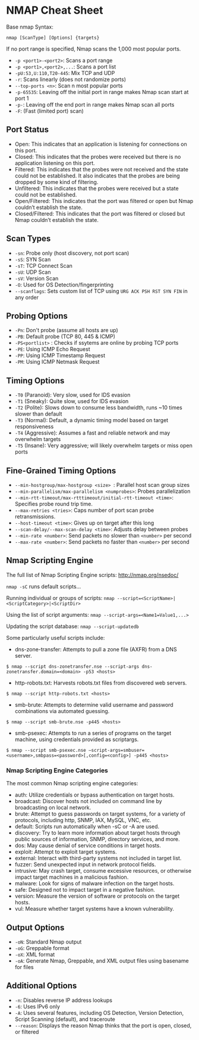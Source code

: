 # NMAP Cheat Sheet

Base nmap Syntax:

```
nmap [ScanType] [Options] {targets}
```
If no port range is specified, Nmap scans the 1,000 most popular ports.

- `-p <port1>-<port2>`: Scans a port range
- `-p <port1>,<port2>,...`: Scans a port list
- `-pU:53,U:110,T20-445`: Mix TCP and UDP
- `-r`: Scans linearly (does not randomize ports)
- `--top-ports <n>`: Scan n most popular ports
- `-p-65535`: Leaving off the initial port in range makes Nmap scan start at port 1
- `-p-`: Leaving off the end port in range makes Nmap scan all ports
- `-F`: (Fast (limited port) scan)

## Port Status

- Open: This indicates that an application is listening for connections on this port.
- Closed: This indicates that the probes were received but there is no application listening on this port.
- Filtered: This indicates that the probes were not received and the state could not be established. It also indicates that the probes are being dropped by some kind of filtering.
- Unfiltered: This indicates that the probes were received but a state could not be established.
- Open/Filtered: This indicates that the port was filtered or open but Nmap couldn’t establish the state.
- Closed/Filtered: This indicates that the port was filtered or closed but Nmap couldn’t establish the state.

## Scan Types

- `-sn`: Probe only (host discovery, not port scan)
- `-sS`: SYN Scan
- `-sT`: TCP Connect Scan
- `-sU`: UDP Scan
- `-sV`: Version Scan
- `-O`: Used for OS Detection/fingerprinting
- `--scanflags`: Sets custom list of TCP using `URG ACK PSH RST SYN FIN` in any order

## Probing Options

- `-Pn`: Don't probe (assume all hosts are up)
- `-PB`: Default probe (TCP 80, 445 & ICMP)
- `-PS<portlist>` : Checks if ssytems are online by probing TCP ports
- `-PE`: Using ICMP Echo Request
- `-PP`: Using ICMP Timestamp Request
- `-PM`: Using ICMP Netmask Request

## Timing Options
- `-T0` (Paranoid): Very slow, used for IDS evasion
- `-T1` (Sneaky): Quite slow, used for IDS evasion
- `-T2` (Polite): Slows down to consume less bandwidth, runs ~10 times slower than default
- `-T3` (Normal): Default, a dynamic timing model based on target responsiveness
- `-T4` (Aggressive): Assumes a fast and reliable network and may overwhelm targets
- `-T5` (Insane): Very aggressive; will likely overwhelm targets or miss open ports

## Fine-Grained Timing Options

- `--min-hostgroup/max-hostgroup <size> `: Parallel host scan group sizes
- `--min-parallelism/max-parallelism <numprobes>`: Probes parallelization
- `--min-rtt-timeout/max-rtttimeout/initial-rtt-timeout <time>`: Specifies probe round trip time.
- `--max-retries <tries>`: Caps number of port scan probe retransmissions.
- `--host-timeout <time>`: Gives up on target after this long
- `--scan-delay/--max-scan-delay <time>`: Adjusts delay between probes
- `--min-rate <number>`: Send packets no slower than `<number>` per second
- `--max-rate <number>`: Send packets no faster than `<number>` per second

## Nmap Scripting Engine

The full list of Nmap Scripting Engine scripts: http://nmap.org/nsedoc/

`nmap -sC` runs default scripts...

Running individual or groups of scripts:
`nmap --script=<ScriptName>| <ScriptCategory>|<ScriptDir>`
  
Using the list of script arguments:
`nmap --script-args=<Name1=Value1,...>`

Updating the script database:
`nmap --script-updatedb`


Some particularly useful scripts include:

- dns-zone-transfer: Attempts to pull a zone file (AXFR) from a DNS server.
```
$ nmap --script dns-zonetransfer.nse --script-args dns-zonetransfer.domain=<domain> -p53 <hosts>
```

- http-robots.txt: Harvests robots.txt files from discovered web servers.
```
$ nmap --script http-robots.txt <hosts>
```

- smb-brute: Attempts to determine valid username and password combinations via automated guessing.
```
$ nmap --script smb-brute.nse -p445 <hosts>
```

- smb-psexec: Attempts to run a series of programs on the target machine, using credentials provided as scriptargs.
```
$ nmap --script smb-psexec.nse –script-args=smbuser=<username>,smbpass=<password>[,config=<config>] -p445 <hosts>
```

### Nmap Scripting Engine Categories
The most common Nmap scripting engine categories:
- auth: Utilize credentials or bypass authentication on target hosts.
- broadcast: Discover hosts not included on command line by broadcasting on local network.
- brute: Attempt to guess passwords on target systems, for a variety of protocols, including http, SNMP, IAX, MySQL, VNC, etc.
- default: Scripts run automatically when -sC or -A are used.
- discovery: Try to learn more information about target hosts through public sources of information, SNMP, directory services, and more.
- dos: May cause denial of service conditions in target hosts.
- exploit: Attempt to exploit target systems.
- external: Interact with third-party systems not included in target list.
- fuzzer: Send unexpected input in network protocol fields.
- intrusive: May crash target, consume excessive resources, or otherwise impact target machines in a malicious fashion.
- malware: Look for signs of malware infection on the target hosts.
- safe: Designed not to impact target in a negative fashion.
- version: Measure the version of software or protocols on the target hosts.
- vul: Measure whether target systems have a known vulnerability.

## Output Options

- `-oN`: Standard Nmap output
- `-oG`: Greppable format
- `-oX`: XML format
- `-oA`: <basename> Generate Nmap, Greppable, and XML output files using basename for files
  
 ## Additional Options
 
- `-n`: Disables reverse IP address lookups
- `-6`: Uses IPv6 only
- `-A`: Uses several features, including OS Detection, Version Detection, Script Scanning (default), and traceroute
- `--reason`: Displays the reason Nmap thinks that the port is open, closed, or filtered
